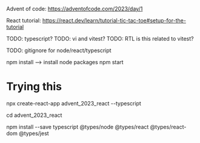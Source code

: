 Advent of code: https://adventofcode.com/2023/day/1

React tutorial: https://react.dev/learn/tutorial-tic-tac-toe#setup-for-the-tutorial

TODO: typescript?
TODO: vi and vitest?
TODO: RTL is this related to vitest?

TODO: gitignore for node/react/typescript

npm install --> install node packages
npm start

# Trying this
npx create-react-app advent_2023_react --typescript

cd advent_2023_react

npm install --save typescript @types/node @types/react @types/react-dom @types/jest


